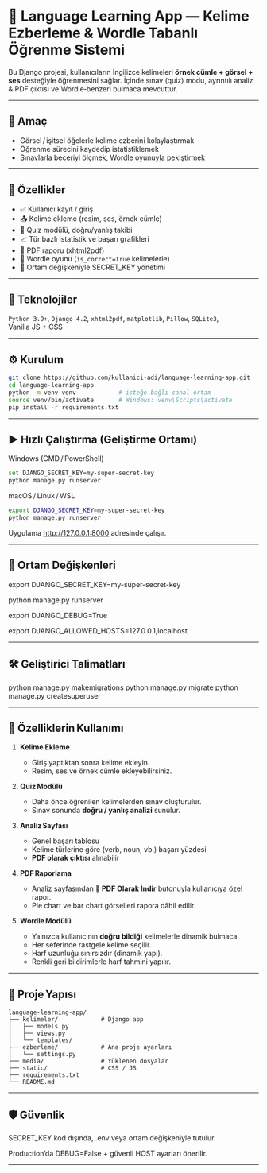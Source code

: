# 🧠 Language Learning App — Kelime Ezberleme & Wordle Tabanlı Öğrenme Sistemi

Bu Django projesi, kullanıcıların İngilizce kelimeleri **örnek cümle + görsel + ses** desteğiyle öğrenmesini sağlar. İçinde sınav (quiz) modu, ayrıntılı analiz & PDF çıktısı ve Wordle‑benzeri bulmaca mevcuttur.

---

## 🎯 Amaç  
- Görsel / işitsel öğelerle kelime ezberini kolaylaştırmak  
- Öğrenme sürecini kaydedip istatistiklemek  
- Sınavlarla beceriyi ölçmek, Wordle oyunuyla pekiştirmek

---

## 🚀 Özellikler  
- ✅ Kullanıcı kayıt / giriş  
- 📤 Kelime ekleme (resim, ses, örnek cümle)  
- 🎯 Quiz modülü, doğru/yanlış takibi  
- 📈 Tür bazlı istatistik ve başarı grafikleri  
- 📄 PDF raporu (xhtml2pdf)  
- 🧩 Wordle oyunu (`is_correct=True` kelimelerle)  
- 🔐 Ortam değişkeniyle SECRET_KEY yönetimi  

---

## 🧩 Teknolojiler  
`Python 3.9+`, `Django 4.2`, `xhtml2pdf`, `matplotlib`, `Pillow`, `SQLite3`, Vanilla JS + CSS

---

## ⚙️ Kurulum  
```bash
git clone https://github.com/kullanici-adi/language-learning-app.git
cd language-learning-app
python -m venv venv            # isteğe bağlı sanal ortam
source venv/bin/activate       # Windows: venv\Scripts\activate
pip install -r requirements.txt

```
---

## ▶️ Hızlı Çalıştırma (Geliştirme Ortamı)
Windows (CMD / PowerShell)
```bash
set DJANGO_SECRET_KEY=my-super-secret-key
python manage.py runserver
```
macOS / Linux / WSL
```bash
export DJANGO_SECRET_KEY=my-super-secret-key
python manage.py runserver
```
Uygulama http://127.0.0.1:8000 adresinde çalışır.

---


## 🔐 Ortam Değişkenleri

export DJANGO_SECRET_KEY=my-super-secret-key

python manage.py runserver

export DJANGO_DEBUG=True

export DJANGO_ALLOWED_HOSTS=127.0.0.1,localhost

---


## 🛠 Geliştirici Talimatları

python manage.py makemigrations
python manage.py migrate
python manage.py createsuperuser

---

## 🧪 Özelliklerin Kullanımı
1. **Kelime Ekleme**  
   - Giriş yaptıktan sonra kelime ekleyin.  
   - Resim, ses ve örnek cümle ekleyebilirsiniz.

2. **Quiz Modülü**  
   - Daha önce öğrenilen kelimelerden sınav oluşturulur.  
   - Sınav sonunda **doğru / yanlış analizi** sunulur.

3. **Analiz Sayfası**  
   - Genel başarı tablosu  
   - Kelime türlerine göre (verb, noun, vb.) başarı yüzdesi  
   - **PDF olarak çıktısı** alınabilir

4. **PDF Raporlama**  
   - Analiz sayfasından **📄 PDF Olarak İndir** butonuyla kullanıcıya özel rapor.  
   - Pie chart ve bar chart görselleri rapora dâhil edilir.

5. **Wordle Modülü**  
   - Yalnızca kullanıcının **doğru bildiği** kelimelerle dinamik bulmaca.  
   - Her seferinde rastgele kelime seçilir.  
   - Harf uzunluğu sınırsızdır (dinamik yapı).  
   - Renkli geri bildirimlerle harf tahmini yapılır.

---

## 📁 Proje Yapısı
```text
language-learning-app/
├── kelimeler/            # Django app
│   ├── models.py
│   ├── views.py
│   └── templates/
├── ezberleme/            # Ana proje ayarları
│   └── settings.py
├── media/                # Yüklenen dosyalar
├── static/               # CSS / JS
├── requirements.txt
└── README.md
```
---

## 🛡 Güvenlik
SECRET_KEY kod dışında, .env veya ortam değişkeniyle tutulur.

Production’da DEBUG=False + güvenli HOST ayarları önerilir.

---
